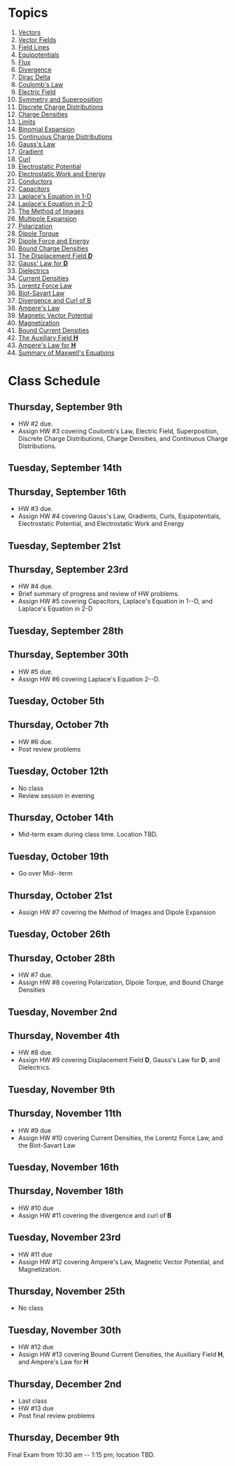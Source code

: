 # Topics

1. [Vectors](vectors.html)
1. [Vector Fields](vector_fields.html)
1. [Field Lines](field_lines.html)
1. [Equipotentials](equipotentials.html)
1. [Flux](flux.html)
1. [Divergence](divergence.html)
1. [Dirac Delta](dirac_delta.html)
1. [Coulomb's Law](coulombs_law.html)
1. [Electric Field](electric_field.html)
1. [Symmetry and Superposition](symmetry_and_superposition.html)
1. [Discrete Charge Distributions](discrete_charge_distributions.html)
1. [Charge Densities](charge_densities.html)
1. [Limits](limits.html)
1. [Binomial Expansion](binomial_expansion.html)
1. [Continuous Charge Distributions](continuous_charge_distributions.html)
1. [Gauss's Law](gausss_law.html)
1. [Gradient](gradient.html)
1. [Curl](curl.html)
1. [Electrostatic Potential](electrostatic_potential.html)
1. [Electrostatic Work and Energy](electrostatic_work_and_energy.html)
1. [Conductors](conductors.html)
1. [Capacitors](capacitors.html)
1. [Laplace's Equation in 1-D](laplace_1d.html)
1. [Laplace's Equation in 2-D](laplace_2d.html)
1. [The Method of Images](method_of_images.html)
1. [Multipole Expansion](multipole_expansion.html)
1. [Polarization](polarization.html)
1. [Dipole Torque](dipole_torque.html)
1. [Dipole Force and Energy](dipole_force_and_energy.html)
1. [Bound Charge Densities](bound_charge_densities.html)
1. [The Displacement Field $\mathbf{D}$](displacement_field.html)
1. [Gauss' Law for $\mathbf{D}$](gausss_law_for_dielectrics.html)
1. [Dielectrics](linear_dielectrics.html)
1. [Current Densities](current_densities.html)
1. [Lorentz Force Law](lorentz_force_law.html)
1. [Biot-Savart Law](biot_savart_law.html)
1. [Divergence and Curl of B](divergence_and_curl_of_B.html)
1. [Ampere's Law](amperes_law.html)
1. [Magnetic Vector Potential](magnetic_vector_potential.html)
1. [Magnetization](magnetization.html)
1. [Bound Current Densities](bound_current_densities.html)
1. [The Auxiliary Field $\mathbf{H}$](auxiliary_field_H.html)
1. [Ampere's Law for $\mathbf{H}$](amperes_law_for_H.html)
1. [Summary of Maxwell's Equations](summary_of_maxwells_equations.html)

# Class Schedule

## Thursday, September 9th

* HW #2 due.
* Assign HW #3 covering Coulomb's Law, Electric Field, Superposition, Discrete Charge Distributions, Charge Densities, and Continuous Charge Distributions.

## Tuesday, September 14th

## Thursday, September 16th

* HW #3 due.
* Assign HW #4 covering Gauss's Law, Gradients, Curls, Equipotentials, Electrostatic Potential, and Electrostatic Work and Energy

## Tuesday, September 21st

## Thursday, September 23rd

* HW #4 due.
* Brief summary of progress and review of HW problems.
* Assign HW #5 covering Capacitors, Laplace's Equation in 1--D, and Laplace's Equation in 2-D

## Tuesday, September 28th

## Thursday, September 30th

* HW #5 due.
* Assign HW #6 covering Laplace's Equation 2--D.

## Tuesday, October 5th

## Thursday, October 7th
* HW #6 due.
* Post review problems

## Tuesday, October 12th

* No class
* Review session in evening

## Thursday, October 14th

* Mid-term exam during class time. Location TBD.

## Tuesday, October 19th
* Go over Mid--term

## Thursday, October 21st
* Assign HW #7 covering the Method of Images and Dipole Expansion

## Tuesday, October 26th

## Thursday, October 28th
* HW #7 due.
* Assign HW #8 covering Polarization, Dipole Torque, and Bound Charge Densities

## Tuesday, November 2nd

## Thursday, November 4th
* HW #8 due.
* Assign HW #9 covering Displacement Field $\mathbf{D}$, Gauss's Law for $\mathbf{D}$, and Dielectrics.

## Tuesday, November 9th

## Thursday, November 11th
* HW #9 due
* Assign HW #10 covering Current Densities, the Lorentz Force Law, and the Biot-Savart Law

## Tuesday, November 16th

## Thursday, November 18th
* HW #10 due
* Assign HW #11 covering the divergence and curl of $\mathbf{B}$

## Tuesday, November 23rd
* HW #11 due
* Assign HW #12 covering Ampere's Law, Magnetic Vector Potential, and Magnetization.

## Thursday, November 25th

* No class

## Tuesday, November 30th
* HW #12 due
* Assign HW #13 covering Bound Current Densities, the Auxiliary Field $\mathbf{H}$, and Ampere's Law for $\mathbf{H}$

## Thursday, December 2nd
* Last class
* HW #13 due
* Post final review problems

## Thursday, December 9th

Final Exam from 10:30 am -- 1:15 pm; location TBD.
